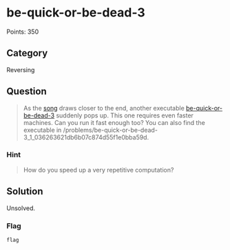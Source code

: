 # be-quick-or-be-dead-3
Points: 350

## Category
Reversing

## Question
>As the [song](https://www.youtube.com/watch?v=CTt1vk9nM9c) draws closer to the end, another executable [be-quick-or-be-dead-3](files/be-quick-or-be-dead-3) suddenly pops up. This one requires even faster machines. Can you run it fast enough too? You can also find the executable in /problems/be-quick-or-be-dead-3_1_036263621db6b07c874d55f1e0bba59d. 

### Hint
>How do you speed up a very repetitive computation?

## Solution
Unsolved.

### Flag
`flag`
